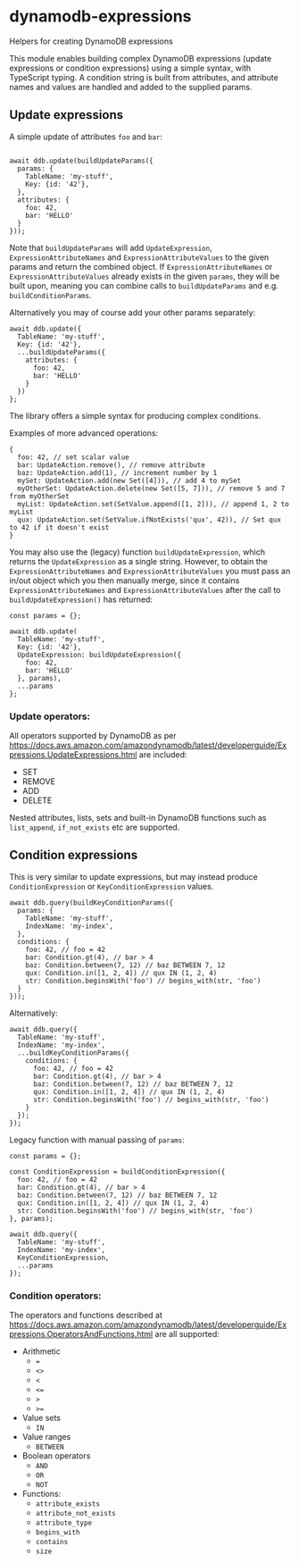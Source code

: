# dynamodb-expressions
Helpers for creating DynamoDB expressions

This module enables building complex DynamoDB expressions (update expressions or condition expressions) using a simple syntax,
with TypeScript typing.
A condition string is built from attributes, and attribute names and values are handled and added to the supplied params.

## Update expressions

A simple update of attributes `foo` and `bar`:

```

await ddb.update(buildUpdateParams({
  params: {
    TableName: 'my-stuff',
    Key: {id: '42'},
  },
  attributes: {
    foo: 42,
    bar: 'HELLO'
  }
}));
```
Note that `buildUpdateParams` will add `UpdateExpression`, `ExpressionAttributeNames` and `ExpressionAttributeValues` to the given params and return the combined object.
If `ExpressionAttributeNames` or `ExpressionAttributeValues` already exists in the given `params`, they will be built upon, meaning you can combine calls to `buildUpdateParams` and e.g. `buildConditionParams`.

Alternatively you may of course add your other params separately:

```
await ddb.update({
  TableName: 'my-stuff',
  Key: {id: '42'},
  ...buildUpdateParams({
    attributes: {
      foo: 42,
      bar: 'HELLO'
    }
  })
};
```

The library offers a simple syntax for producing complex conditions.

Examples of more advanced operations:

```
{
  foo: 42, // set scalar value
  bar: UpdateAction.remove(), // remove attribute
  baz: UpdateAction.add(1), // increment number by 1
  mySet: UpdateAction.add(new Set([4])), // add 4 to mySet
  myOtherSet: UpdateAction.delete(new Set([5, 7])), // remove 5 and 7 from myOtherSet
  myList: UpdateAction.set(SetValue.append([1, 2])), // append 1, 2 to myList
  qux: UpdateAction.set(SetValue.ifNotExists('qux', 42)), // Set qux to 42 if it doesn't exist 
}
```

You may also use the (legacy) function `buildUpdateExpression`, which returns the `UpdateExpression` as a single string. However, to obtain the `ExpressionAttributeNames` and `ExpressionAttributeValues` you must pass an in/out object which you then manually merge, since it contains `ExpressionAttributeNames` and `ExpressionAttributeValues` after the call to `buildUpdateExpression()` has returned:

```
const params = {};

await ddb.update(
  TableName: 'my-stuff',
  Key: {id: '42'},
  UpdateExpression: buildUpdateExpression({
    foo: 42,
    bar: 'HELLO'
  }, params),
  ...params
};
```

### Update operators:

All operators supported by DynamoDB as per https://docs.aws.amazon.com/amazondynamodb/latest/developerguide/Expressions.UpdateExpressions.html are included:
* SET
* REMOVE
* ADD
* DELETE

Nested attributes, lists, sets and built-in DynamoDB functions such as `list_append`, `if_not_exists` etc are supported.

## Condition expressions

This is very similar to update expressions, but may instead produce `ConditionExpression` or `KeyConditionExpression` values.

```
await ddb.query(buildKeyConditionParams({
  params: {
    TableName: 'my-stuff',
    IndexName: 'my-index',
  },
  conditions: {
    foo: 42, // foo = 42
    bar: Condition.gt(4), // bar > 4
    baz: Condition.between(7, 12) // baz BETWEEN 7, 12
    qux: Condition.in([1, 2, 4]) // qux IN (1, 2, 4)
    str: Condition.beginsWith('foo') // begins_with(str, 'foo')
  }
}));
```

Alternatively:

```
await ddb.query({
  TableName: 'my-stuff',
  IndexName: 'my-index',
  ...buildKeyConditionParams({
    conditions: {
      foo: 42, // foo = 42
      bar: Condition.gt(4), // bar > 4
      baz: Condition.between(7, 12) // baz BETWEEN 7, 12
      qux: Condition.in([1, 2, 4]) // qux IN (1, 2, 4)
      str: Condition.beginsWith('foo') // begins_with(str, 'foo')
    }
  });
});
```

Legacy function with manual passing of `params`:

```
const params = {};

const ConditionExpression = buildConditionExpression({
  foo: 42, // foo = 42
  bar: Condition.gt(4), // bar > 4
  baz: Condition.between(7, 12) // baz BETWEEN 7, 12
  qux: Condition.in([1, 2, 4]) // qux IN (1, 2, 4)
  str: Condition.beginsWith('foo') // begins_with(str, 'foo')
}, params);

await ddb.query({
  TableName: 'my-stuff',
  IndexName: 'my-index',
  KeyConditionExpression,
  ...params
});
```
  
### Condition operators:

The operators and functions described at https://docs.aws.amazon.com/amazondynamodb/latest/developerguide/Expressions.OperatorsAndFunctions.html are all supported:

* Arithmetic 
  * `=`
  * `<>`
  * `<`
  * `<=`
  * `>`
  * `>=`
* Value sets
  * `IN`
* Value ranges 
  * `BETWEEN`
* Boolean operators
  * `AND`
  * `OR`
  * `NOT`
* Functions:
  * `attribute_exists` 
  * `attribute_not_exists` 
  * `attribute_type` 
  * `begins_with` 
  * `contains`
  * `size`
  


